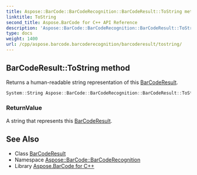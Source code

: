 ```yaml
---
title: Aspose::BarCode::BarCodeRecognition::BarCodeResult::ToString method
linktitle: ToString
second_title: Aspose.BarCode for C++ API Reference
description: 'Aspose::BarCode::BarCodeRecognition::BarCodeResult::ToString method. Returns a human-readable string representation of this BarCodeResult in C++.'
type: docs
weight: 1400
url: /cpp/aspose.barcode.barcoderecognition/barcoderesult/tostring/
---
```

## BarCodeResult::ToString method


Returns a human-readable string representation of this [BarCodeResult](../).

```cpp
System::String Aspose::BarCode::BarCodeRecognition::BarCodeResult::ToString() const override
```


### ReturnValue

A string that represents this [BarCodeResult](../).

## See Also

* Class [BarCodeResult](../)
* Namespace [Aspose::BarCode::BarCodeRecognition](../../)
* Library [Aspose.BarCode for C++](../../../)
